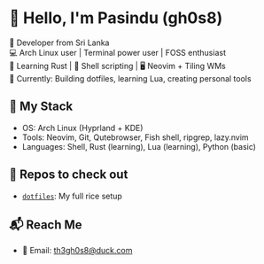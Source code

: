 # 👋 Hello, I'm Pasindu (gh0s8)

🧠 Developer from Sri Lanka  
💻 Arch Linux user | Terminal power user | FOSS enthusiast  
🦀 Learning Rust | 🐚 Shell scripting | 🖥️ Neovim + Tiling WMs  
🌱 Currently: Building dotfiles, learning Lua, creating personal tools

## 🔧 My Stack
- OS: Arch Linux (Hyprland + KDE)
- Tools: Neovim, Git, Qutebrowser, Fish shell, ripgrep, lazy.nvim
- Languages: Shell, Rust (learning), Lua (learning), Python (basic)

## 📁 Repos to check out
- [`dotfiles`](https://github.com/th3gh0s8/.dotfiles): My full rice setup
<!-- - [`scripts`](https://github.com/th3gh0s8/scripts): Useful terminal tools
- `... add more as you build` -->

## 📬 Reach Me
- 📧 Email: th3gh0s8@duck.com 
<!-- - 🌐 Blog/Portfolio: *(optional, I can help you build this)* -->
